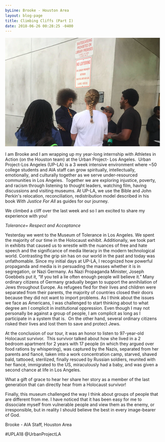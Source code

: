 ```yaml
---
byLine: Brooke - Houston Area
layout: blog-page
title: Climbing Cliffs (Part I)
date: 2018-06-26 00:28:25 -0400
---
```

![](/uploads/2018/06/25/Armour.png)

I am Brooke and I am wrapping up my year-long internship with Athletes in Action (on the Houston team) at the Urban Project- Los Angeles.  Urban Project-Los Angeles (UP-LA) is a 3 week intensive environment where \~50 college students and AIA staff can grow spiritually, intellectually, emotionally, and culturally together as we serve under-resourced communities in Los Angeles.  Together we are exploring injustice, poverty, and racism through listening to thought leaders, watching film, having discussions and visiting museums. At UP-LA, we use the Bible and John Perkin's relocation, reconciliation, redistribution model described in his book _With Justice For All_ as guides for our journey.

We climbed a cliff over the last week and so I am excited to share my experience with you!

_Tolerance= Respect and Acceptance_

Yesterday we went to the Museum of Tolerance in Los Angeles. We spent the majority of our time in the Holocaust exhibit. Additionally, we took part in exhibits that caused us to wrestle with the nuances of free and hate speech and the significance of media literacy in the modern technological world. Contrasting the grip sin has on our world in the past and today was unfathomable. Since my initial days at UP-LA, I recognized how powerful propaganda and media is in persuading the masses whether it is in segregation, or Nazi Germany. As Nazi Propaganda Minister, Joseph Goebbels put it, “If you tell a lie often enough people will believe it.” Many ordinary citizens of Germany gradually began to support the annihilation of Jews throughout Europe. As refugees fled for their lives and children were separated from their parents, the majority of countries closed their doors because they did not want to import problems. As I think about the issues we face as Americans, I was challenged to start thinking about to what degree am I complicit in institutional oppression. Even though I may not personally be against a group of people, I am complicit as long as I participate in a system that is.  On the other hand, several ordinary citizens risked their lives and lost them to save and protect Jews.

At the conclusion of our tour, it was an honor to listen to 97-year-old Holocaust survivor.  This survivor talked about how she lived in a 2 bedroom apartment for 2 years with 17 people (in which they argued over food rations by whispering), was captured by the Nazis, separated from her parents and fiancé, taken into a work concentration camp, starved, shaved bald, tattooed, sterilized, finally rescued by Russian soldiers, reunited with her fiancé, immigrated to the US, miraculously had a baby, and was given a second chance at life in Los Angeles.

What a gift of grace to hear her share her story as a member of the last generation that can directly hear from a Holocaust survivor!

Finally, this museum challenged the way I think about groups of people that are different from me. I have noticed that it has been easy for me to dissociate myself from vulnerable people and view them as the enemy, or irresponsible, but in reality I should believe the best in every image-bearer of God.

Brooke - AIA Staff, Houston Area

\#UPLA18 @UrbanProjectLA